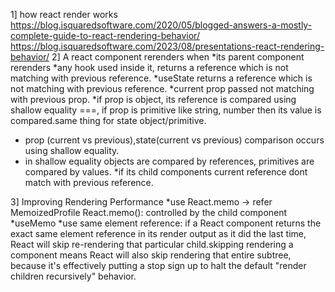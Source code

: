 1] how react render works
https://blog.isquaredsoftware.com/2020/05/blogged-answers-a-mostly-complete-guide-to-react-rendering-behavior/
https://blog.isquaredsoftware.com/2023/08/presentations-react-rendering-behavior/
2] A react component rerenders when
*its parent component rerenders
*any hook used inside it, returns a reference which is not matching with previous reference.
*useState returns a reference which is not matching with previous reference.
*current prop passed not matching with previous prop.
*if prop is object, its reference is compared using shallow equality ===, if prop is primitive like string, number then its value is compared.same thing for state object/primitive.
* prop (current vs previous),state(current vs previous) comparison occurs using shallow equality.
* in shallow equality objects are compared by references, primitives are compared by values.
*if its child components current reference dont match with previous reference.

3] Improving Rendering Performance
*use React.memo -> refer MemoizedProfile
React.memo(): controlled by the child component
*useMemo
*use same element reference:
if a React component returns the exact same element reference in its render output as it did the last time, React will skip re-rendering that particular child.skipping rendering a component means React will also skip rendering that entire subtree, because it's effectively putting a stop sign up to halt the default "render children recursively" behavior.


